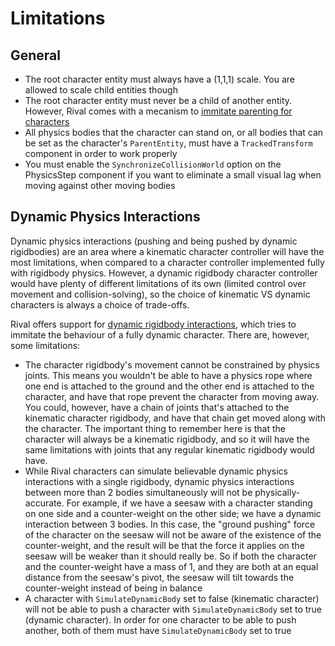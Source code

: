 
# Limitations

## General

* The root character entity must always have a (1,1,1) scale. You are allowed to scale child entities though
* The root character entity must never be a child of another entity. However, Rival comes with a mecanism to [immitate parenting for characters](./How_To/parenting.md) 
* All physics bodies that the character can stand on, or all bodies that can be set as the character's `ParentEntity`, must have a `TrackedTransform` component in order to work properly
* You must enable the `SynchronizeCollisionWorld` option on the PhysicsStep component if you want to eliminate a small visual lag when moving against other moving bodies

## Dynamic Physics Interactions

Dynamic physics interactions (pushing and being pushed by dynamic rigidbodies) are an area where a kinematic character controller will have the most limitations, when compared to a character controller implemented fully with rigidbody physics. However, a dynamic rigidbody character controller would have plenty of different limitations of its own (limited control over movement and collision-solving), so the choice of kinematic VS dynamic characters is always a choice of trade-offs.

Rival offers support for [dynamic rigidbody interactions](./How_To/dynamic-body-interaction.md), which tries to immitate the behaviour of a fully dynamic character. There are, however, some limitations:

* The character rigidbody's movement cannot be constrained by physics joints. This means you wouldn't be able to have a physics rope where one end is attached to the ground and the other end is attached to the character, and have that rope prevent the character from moving away. You could, however, have a chain of joints that's attached to the kinematic character rigidbody, and have that chain get moved along with the character. The important thing to remember here is that the character will always be a kinematic rigidbody, and so it will have the same limitations with joints that any regular kinematic rigidbody would have.
* While Rival characters can simulate believable dynamic physics interactions with a single rigidbody, dynamic physics interactions between more than 2 bodies simultaneously will not be physically-accurate. For example, if we have a seesaw with a character standing on one side and a counter-weight on the other side; we have a dynamic interaction between 3 bodies. In this case, the "ground pushing" force of the character on the seesaw will not be aware of the existence of the counter-weight, and the result will be that the force it applies on the seesaw will be weaker than it should really be. So if both the character and the counter-weight have a mass of 1, and they are both at an equal distance from the seesaw's pivot, the seesaw will tilt towards the counter-weight instead of being in balance
* A character with `SimulateDynamicBody` set to false (kinematic character) will not be able to push a character with `SimulateDynamicBody` set to true (dynamic character). In order for one character to be able to push another, both of them must have `SimulateDynamicBody` set to true